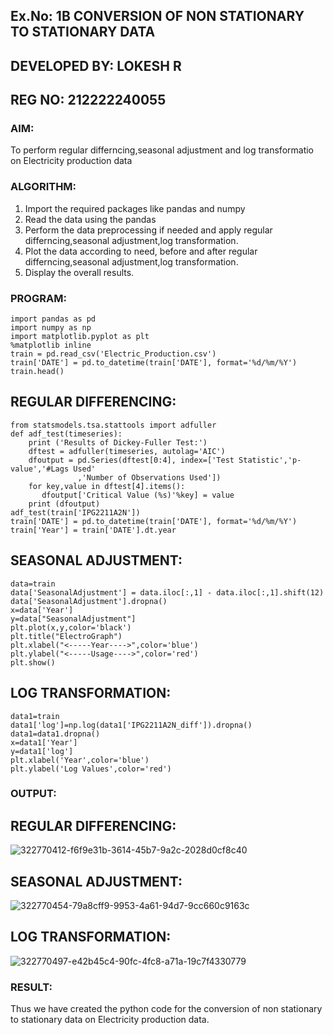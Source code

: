 ## Ex.No: 1B CONVERSION OF NON STATIONARY TO STATIONARY DATA
## DEVELOPED BY: LOKESH R
## REG NO: 212222240055

### AIM:
To perform regular differncing,seasonal adjustment and log transformatio on Electricity production  data
### ALGORITHM:
1. Import the required packages like pandas and numpy
2. Read the data using the pandas
3. Perform the data preprocessing if needed and apply regular differncing,seasonal adjustment,log transformation.
4. Plot the data according to need, before and after regular differncing,seasonal adjustment,log transformation.
5. Display the overall results.
### PROGRAM:
```
import pandas as pd
import numpy as np
import matplotlib.pyplot as plt
%matplotlib inline
train = pd.read_csv('Electric_Production.csv')
train['DATE'] = pd.to_datetime(train['DATE'], format='%d/%m/%Y')
train.head()
```
## REGULAR DIFFERENCING:
```
from statsmodels.tsa.stattools import adfuller
def adf_test(timeseries):
    print ('Results of Dickey-Fuller Test:')
    dftest = adfuller(timeseries, autolag='AIC')
    dfoutput = pd.Series(dftest[0:4], index=['Test Statistic','p-value','#Lags Used'
               ,'Number of Observations Used'])
    for key,value in dftest[4].items():
       dfoutput['Critical Value (%s)'%key] = value
    print (dfoutput)
adf_test(train['IPG2211A2N'])
train['DATE'] = pd.to_datetime(train['DATE'], format='%d/%m/%Y')
train['Year'] = train['DATE'].dt.year
```
## SEASONAL ADJUSTMENT:
```
data=train
data['SeasonalAdjustment'] = data.iloc[:,1] - data.iloc[:,1].shift(12)
data['SeasonalAdjustment'].dropna()
x=data['Year']
y=data["SeasonalAdjustment"]
plt.plot(x,y,color='black')
plt.title("ElectroGraph")
plt.xlabel("<-----Year---->",color='blue')
plt.ylabel("<-----Usage---->",color='red')
plt.show()
```
## LOG TRANSFORMATION:
```
data1=train
data1['log']=np.log(data1['IPG2211A2N_diff']).dropna()
data1=data1.dropna()
x=data1['Year']
y=data1['log']
plt.xlabel('Year',color='blue')
plt.ylabel('Log Values',color='red')
```
### OUTPUT:


## REGULAR DIFFERENCING:

![322770412-f6f9e31b-3614-45b7-9a2c-2028d0cf8c40](https://github.com/LokeshRajamani/TSA_EXP1B/assets/120544804/96209b98-08fd-4ed8-b8db-d8524494880e)



## SEASONAL ADJUSTMENT:

![322770454-79a8cff9-9953-4a61-94d7-9cc660c9163c](https://github.com/LokeshRajamani/TSA_EXP1B/assets/120544804/cbea5819-7a2c-4db6-86c8-80c1ee5fabe3)



## LOG TRANSFORMATION:

![322770497-e42b45c4-90fc-4fc8-a71a-19c7f4330779](https://github.com/LokeshRajamani/TSA_EXP1B/assets/120544804/cd49c673-1119-44f9-9f31-2d28c7b01051)




### RESULT:
Thus we have created the python code for the conversion of non stationary to stationary data on Electricity production
data.
